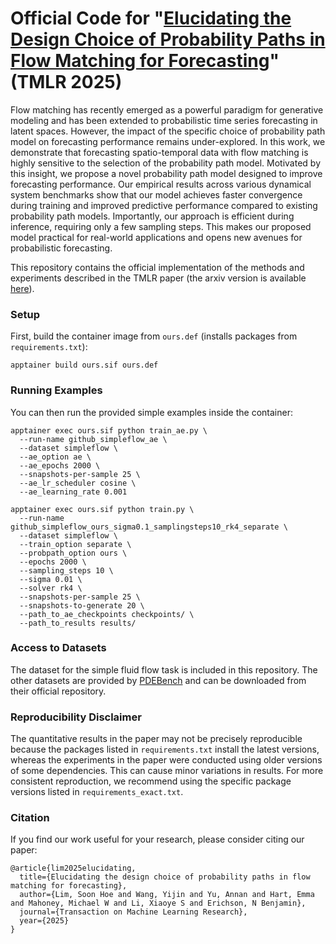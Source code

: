 # Official Code for "[Elucidating the Design Choice of Probability Paths in Flow Matching for Forecasting](https://openreview.net/forum?id=JApMDLwbLR)" (TMLR 2025)

Flow matching has recently emerged as a powerful paradigm for generative modeling and has been extended to probabilistic time series forecasting in latent spaces. However, the impact of the specific choice of probability path model on forecasting performance remains under-explored. In this work, we demonstrate that forecasting spatio-temporal data with flow matching is highly sensitive to the selection of the probability path model. Motivated by this insight, we propose a novel probability path model designed to improve forecasting performance. Our empirical results across various dynamical system benchmarks show that our model achieves faster convergence during training and improved predictive performance compared to existing probability path models. Importantly, our approach is efficient during inference, requiring only a few sampling steps. This makes our proposed model practical for real-world applications and opens new avenues for probabilistic forecasting.


This repository contains the official implementation of the methods and experiments described in the TMLR paper (the arxiv version is available [here](https://arxiv.org/abs/2410.03229)).

### **Setup**

First, build the container image from `ours.def` (installs packages from `requirements.txt`):
```
apptainer build ours.sif ours.def
```

### **Running Examples**
You can then run the provided simple examples inside the container:

```
apptainer exec ours.sif python train_ae.py \
  --run-name github_simpleflow_ae \
  --dataset simpleflow \
  --ae_option ae \
  --ae_epochs 2000 \
  --snapshots-per-sample 25 \
  --ae_lr_scheduler cosine \
  --ae_learning_rate 0.001
```

```
apptainer exec ours.sif python train.py \
  --run-name github_simpleflow_ours_sigma0.1_samplingsteps10_rk4_separate \
  --dataset simpleflow \
  --train_option separate \
  --probpath_option ours \
  --epochs 2000 \
  --sampling_steps 10 \
  --sigma 0.01 \
  --solver rk4 \
  --snapshots-per-sample 25 \
  --snapshots-to-generate 20 \
  --path_to_ae_checkpoints checkpoints/ \
  --path_to_results results/
```

### Access to Datasets 
The dataset for the simple fluid flow task is included in this repository. The other datasets are provided by [PDEBench](https://github.com/pdebench/PDEBench) and can be downloaded from their official repository.

### Reproducibility Disclaimer
The quantitative results in the paper may not be precisely reproducible because the packages listed in `requirements.txt` install the latest versions, whereas the experiments in the paper were conducted using older versions of some dependencies. This can cause minor variations in results. For more consistent reproduction, we recommend using the specific package versions listed in `requirements_exact.txt`.

### **Citation**
If you find our work useful for your research, please consider citing our paper:
```
@article{lim2025elucidating,
  title={Elucidating the design choice of probability paths in flow matching for forecasting},
  author={Lim, Soon Hoe and Wang, Yijin and Yu, Annan and Hart, Emma and Mahoney, Michael W and Li, Xiaoye S and Erichson, N Benjamin},
  journal={Transaction on Machine Learning Research},
  year={2025}
}
```
